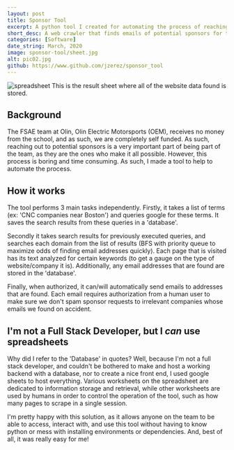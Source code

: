 ```yaml
---
layout: post
title: Sponsor Tool
excerpt: A python tool I created for automating the process of reaching out to potential sponsors for the Formula SAE team at Olin. It is able to perform google searches, scrape the websites returned by the search for emails, and store emails. It interfaces with Google Sheets for easy data storage without needed a hosted database, and to allow team members to easily interact with the program without knowing python.
short_desc: A web crawler that finds emails of potential sponsors for the Formula SAE team at Olin
categories: [Software]
date_string: March, 2020
image: sponsor-tool/sheet.jpg
alt: pic02.jpg
github: https://www.github.com/jzerez/sponsor_tool
---
```

![spreadsheet](../../img/sponsor-tool/sheet.jpg)
This is the result sheet where all of the website data found is stored.

## Background
The FSAE team at Olin, Olin Electric Motorsports (OEM),  receives no money from the school, and as such, we are completely self funded. As such, reaching out to potential sponsors is a very important part of being part of the team, as they are the ones who make it all possible. However, this process is boring and time consuming. As such, I made a tool to help to automate the process.

## How it works
The tool performs 3 main tasks independently. Firstly, it takes a list of terms (ex: 'CNC companies near Boston') and queries google for these terms. It saves the search results from these queries in a 'database'.

Secondly it takes search results for previously executed queries, and searches each domain from the list of results (BFS with priority queue to maximize odds of finding email addresses quickly). Each page that is visited has its text analyzed for certain keywords (to get a gauge on the type of website/company it is). Additionally, any email addresses that are found are stored in the 'database'.

Finally, when authorized, it can/will automatically send emails to addresses that are found. Each email requires authorization from a human user to make sure we don't spam sponsor requests to irrelevant companies whose emails we found on accident.

## I'm not a Full Stack Developer, but I _can_ use spreadsheets
Why did I refer to the 'Database' in quotes? Well, because I'm not a full stack developer, and couldn't be bothered to make and host a working backend with a database, nor to create a nice front end, I used google sheets to host everything. Various worksheets on the spreadsheet are dedicated to information storage and retrieval, while other worksheets are used by humans in order to control the operation of the tool, such as how many pages to scrape in a single session.

I'm pretty happy with this solution, as it allows anyone on the team to be able to access, interact with, and use this tool without having to know python or mess with installing environments or dependencies. And, best of all, it was really easy for me!
